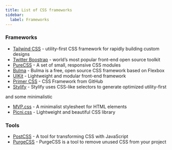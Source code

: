 ```yaml
---
title: List of CSS frameworks
sidebar:
  label: Frameworks  
---
```


### Frameworks

* [Tailwind CSS](https://tailwindcss.com/) - utility-first CSS framework for rapidly building custom designs
* [Twitter Boostrap](https://getbootstrap.com/) - world’s most popular front-end open source toolkit
* [PureCSS](https://purecss.io/) - A set of small, responsive CSS modules
* [Bulma](https://bulma.io/) - Bulma is a free, open source CSS framework based on Flexbox
* [UIKit](https://getuikit.com/) - Lightweight and modular front-end framework
* [Primer CSS](https://primer.style/css/) - CSS Framework from GitHub
* [Stylify](https://stylifycss.com/) - Stylify uses CSS-like selectors to generate optimized utility-first

and some minimalistic

* [MVP.css](https://andybrewer.github.io/mvp/) - A minimalist stylesheet for HTML elements
* [Picni.css](https://picnicss.com/) - Lightweight and beautiful CSS library

### Tools

* [PostCSS](https://postcss.org/) - A tool for transforming CSS with JavaScript
* [PurgeCSS](https://purgecss.com/) - PurgeCSS is a tool to remove unused CSS from your project
